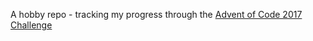 A hobby repo - tracking my progress through the [Advent of Code 2017 Challenge](http://adventofcode.com/)